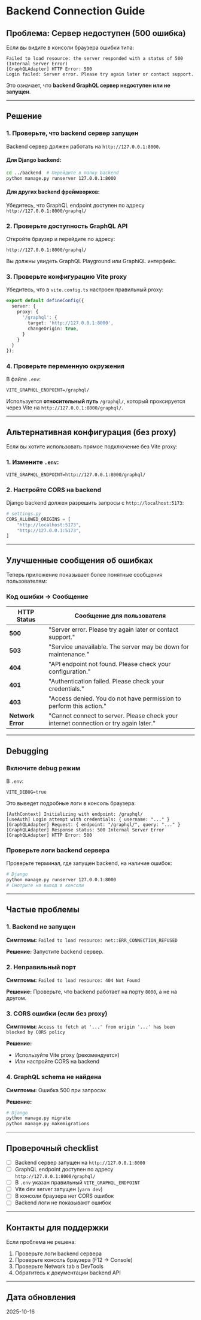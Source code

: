 # Backend Connection Guide

## Проблема: Сервер недоступен (500 ошибка)

Если вы видите в консоли браузера ошибки типа:

```
Failed to load resource: the server responded with a status of 500 (Internal Server Error)
[GraphQLAdapter] HTTP Error: 500
Login failed: Server error. Please try again later or contact support.
```

Это означает, что **backend GraphQL сервер недоступен или не запущен**.

---

## Решение

### 1. Проверьте, что backend сервер запущен

Backend сервер должен работать на `http://127.0.0.1:8000`.

#### Для Django backend:

```bash
cd ../backend  # Перейдите в папку backend
python manage.py runserver 127.0.0.1:8000
```

#### Для других backend фреймворков:

Убедитесь, что GraphQL endpoint доступен по адресу `http://127.0.0.1:8000/graphql/`

### 2. Проверьте доступность GraphQL API

Откройте браузер и перейдите по адресу:

```
http://127.0.0.1:8000/graphql/
```

Вы должны увидеть GraphQL Playground или GraphiQL интерфейс.

### 3. Проверьте конфигурацию Vite proxy

Убедитесь, что в `vite.config.ts` настроен правильный proxy:

```typescript
export default defineConfig({
  server: {
    proxy: {
      '/graphql': {
        target: 'http://127.0.0.1:8000',
        changeOrigin: true,
      }
    }
  }
});
```

### 4. Проверьте переменную окружения

В файле `.env`:

```env
VITE_GRAPHQL_ENDPOINT=/graphql/
```

Используется **относительный путь** `/graphql/`, который проксируется через Vite на `http://127.0.0.1:8000/graphql/`.

---

## Альтернативная конфигурация (без proxy)

Если вы хотите использовать прямое подключение без Vite proxy:

### 1. Измените `.env`:

```env
VITE_GRAPHQL_ENDPOINT=http://127.0.0.1:8000/graphql/
```

### 2. Настройте CORS на backend

Django backend должен разрешить запросы с `http://localhost:5173`:

```python
# settings.py
CORS_ALLOWED_ORIGINS = [
    "http://localhost:5173",
    "http://127.0.0.1:5173",
]
```

---

## Улучшенные сообщения об ошибках

Теперь приложение показывает более понятные сообщения пользователям:

### Код ошибки → Сообщение

| HTTP Status | Сообщение для пользователя |
|-------------|----------------------------|
| **500** | "Server error. Please try again later or contact support." |
| **503** | "Service unavailable. The server may be down for maintenance." |
| **404** | "API endpoint not found. Please check your configuration." |
| **401** | "Authentication failed. Please check your credentials." |
| **403** | "Access denied. You do not have permission to perform this action." |
| **Network Error** | "Cannot connect to server. Please check your internet connection or try again later." |

---

## Debugging

### Включите debug режим

В `.env`:

```env
VITE_DEBUG=true
```

Это выведет подробные логи в консоль браузера:

```
[AuthContext] Initializing with endpoint: /graphql/
[useAuth] Login attempt with credentials: { username: "..." }
[GraphQLAdapter] Request: { endpoint: "/graphql/", query: "..." }
[GraphQLAdapter] Response status: 500 Internal Server Error
[GraphQLAdapter] HTTP Error: 500
```

### Проверьте логи backend сервера

Проверьте терминал, где запущен backend, на наличие ошибок:

```bash
# Django
python manage.py runserver 127.0.0.1:8000
# Смотрите на вывод в консоли
```

---

## Частые проблемы

### 1. Backend не запущен
**Симптомы:** `Failed to load resource: net::ERR_CONNECTION_REFUSED`

**Решение:** Запустите backend сервер.

### 2. Неправильный порт
**Симптомы:** `Failed to load resource: 404 Not Found`

**Решение:** Проверьте, что backend работает на порту `8000`, а не на другом.

### 3. CORS ошибки (если без proxy)
**Симптомы:** `Access to fetch at '...' from origin '...' has been blocked by CORS policy`

**Решение:**
- Используйте Vite proxy (рекомендуется)
- Или настройте CORS на backend

### 4. GraphQL schema не найдена
**Симптомы:** Ошибка 500 при запросах

**Решение:**
```bash
# Django
python manage.py migrate
python manage.py makemigrations
```

---

## Проверочный checklist

- [ ] Backend сервер запущен на `http://127.0.0.1:8000`
- [ ] GraphQL endpoint доступен по адресу `http://127.0.0.1:8000/graphql/`
- [ ] В `.env` указан правильный `VITE_GRAPHQL_ENDPOINT`
- [ ] Vite dev server запущен (`yarn dev`)
- [ ] В консоли браузера нет CORS ошибок
- [ ] Backend логи не показывают ошибок

---

## Контакты для поддержки

Если проблема не решена:

1. Проверьте логи backend сервера
2. Проверьте консоль браузера (F12 → Console)
3. Проверьте Network tab в DevTools
4. Обратитесь к документации backend API

---

## Дата обновления

2025-10-16
